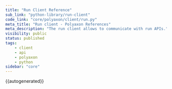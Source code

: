 ```yaml
---
title: "Run Client Reference"
sub_link: "python-library/run-client"
code_link: "core/polyaxon/client/run.py"
meta_title: "Run client - Polyaxon References"
meta_description: "The run client allows to communicate with run APIs."
visibility: public
status: published
tags:
    - client
    - api
    - polyaxon
    - python
sidebar: "core"
---
```


{{autogenerated}}
